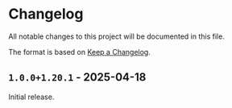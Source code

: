 # Changelog

All notable changes to this project will be documented in this file.

The format is based on [Keep a Changelog](https://keepachangelog.com/en/1.1.0/).

## `1.0.0+1.20.1` - 2025-04-18

Initial release.
